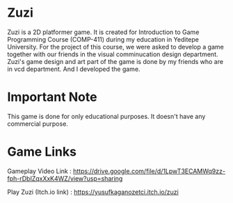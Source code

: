 # Zuzi
  Zuzi is a 2D platformer game. It is created for Introduction to Game Programming Course (COMP-411) during my education in Yeditepe University. For the project of this course, we were asked to develop a game together with our friends in the visual comminucation design department. Zuzi's game design and art part of the game is done by my friends who are in vcd department. And I developed the game.

# Important Note
  This game is done for only educational purposes. It doesn't have any commercial purpose.
  
# Game Links
  Gameplay Video Link : https://drive.google.com/file/d/1LpwT3ECAMWq9zz-fph-rDbIZqxXxK4WZ/view?usp=sharing
  
  Play Zuzi (Itch.io link) : https://yusufkaganozetci.itch.io/zuzi
  



